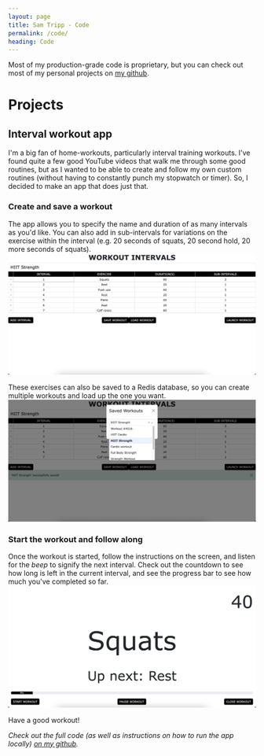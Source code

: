 ```yaml
---
layout: page
title: Sam Tripp - Code
permalink: /code/
heading: Code
---
```


Most of my production-grade code is proprietary, but you can check out most of my personal
projects on [my github](https://github.com/sstripps1).

# Projects

## Interval workout app

I'm a big fan of home-workouts, particularly interval training workouts. I've found quite a
few good YouTube videos that walk me through some good routines, but as I wanted to be able to
create and follow my own custom routines (without having to constantly punch my stopwatch or timer). So, I decided to make an app that does just that.

### Create and save a workout
The app allows you to specify the name and duration of as many intervals as you'd like. You
can also add in sub-intervals for variations on the exercise within the interval (e.g. 20 seconds
of squats, 20 second hold, 20 more seconds of squats).\
![main_page](/assets/main_page.jpg)

These exercises can also be saved to a Redis database, so you can create multiple workouts
and load up the one you want.\
![save_load](/assets/save_load.jpg)

### Start the workout and follow along
Once the workout is started, follow the instructions on the screen, and listen for the *beep*
to signify the next interval. Check out the countdown to see how long is left in the current
interval, and see the progress bar to see how much you've completed so far.\
![workout_mode](/assets/workout_mode.jpg)

Have a good workout!


*Check out the full code (as well as instructions on how to run the app locally) 
[on my github](https://github.com/sstripps1/workout-intervals).*